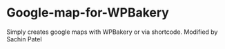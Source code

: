 # Google-map-for-WPBakery
Simply creates google maps with WPBakery or via shortcode. Modified by Sachin Patel
